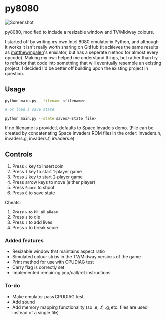 # py8080


![Screenshot](https://i.imgur.com/OBVL5ez.png "Screenshot")

py8080, modified to include a resizable window and TV/Midway colours.

I started off by writing my own Intel 8080 emulator in Python, and although it works it isn't really worth sharing on GitHub (it achieves the same results as [matthewmpalen](https://github.com/matthewmpalen/py8080)'s emulator, but has a seperate method for almost every opcode). Making my own helped me understand things, but rather than try to refactor that code into something that will eventually resemble an existing project, I decided I'd be better off building upon the existing project in question.

## Usage

```bash
python main.py --filename <filename>

# or load a save state

python main.py --state saves/<state file>
```

If no filename is provided, defaults to Space Invaders demo. (File can be created by concatenating Space Invaders ROM files in the order: invaders.h, invaders.g, invaders.f, invaders.e)

## Controls

1. Press `c` key to insert coin
2. Press `1` key to start 1-player game
2. Press `2` key to start 2-player game
3. Press arrow keys to move (either player)
4. Press `Space` to shoot
5. Press `6` to save state

Cheats:
1. Press `k` to kill all aliens
2. Press `s` to die
3. Press `l` to add lives
4. Press `x` to break score


### Added features

* Resizable window that maintains aspect ratio
* Simulated colour strips in the TV/Midway versions of the game
* Print method for use with CPUDIAG test
* Carry flag is correctly set
* Implemented remaining jmp/call/ret instructions


### To-do

* Make emulator pass CPUDIAG test
* Add sound
* Add memory mapping functionality (so .e, .f, .g, etc. files are used instead of a single file)
